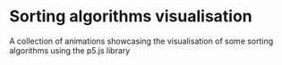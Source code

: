 # Sorting algorithms visualisation

A collection of animations showcasing the visualisation of some sorting algorithms using the p5.js library